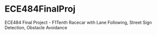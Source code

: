 # ECE484FinalProj
ECE484 Final Project - F1Tenth Racecar with Lane Following, Street Sign Detection, Obstacle Avoidance
